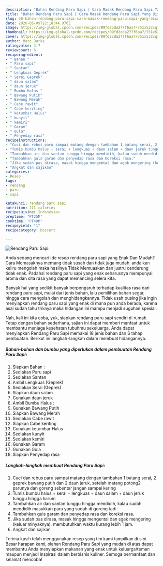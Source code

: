 ```yaml
---
description: "Bahan Rendang Paru Sapi | Cara Masak Rendang Paru Sapi Yang Bisa Manjain Lidah"
title: "Bahan Rendang Paru Sapi | Cara Masak Rendang Paru Sapi Yang Bisa Manjain Lidah"
slug: 68-bahan-rendang-paru-sapi-cara-masak-rendang-paru-sapi-yang-bisa-manjain-lidah
date: 2020-06-09T22:18:44.976Z
image: https://img-global.cpcdn.com/recipes/09fd2cda277f6aa7/751x532cq70/rendang-paru-sapi-foto-resep-utama.jpg
thumbnail: https://img-global.cpcdn.com/recipes/09fd2cda277f6aa7/751x532cq70/rendang-paru-sapi-foto-resep-utama.jpg
cover: https://img-global.cpcdn.com/recipes/09fd2cda277f6aa7/751x532cq70/rendang-paru-sapi-foto-resep-utama.jpg
author: Marc Burke
ratingvalue: 4.7
reviewcount: 6
recipeingredient:
- " Bahan "
- " Paru sapi"
- " Santan"
- " Lengkuas Geprek"
- " Serai Geprek"
- " daun salam"
- " daun jeruk"
- " Bumbu Halus "
- " Bawang Putih"
- " Bawang Merah"
- " Cabe rawit"
- " Cabe keriting"
- " ketumbar Halus"
- " kunyit"
- " kemiri"
- " Garam"
- " Gula"
- " Penyedap rasa"
recipeinstructions:
- "Cuci dan rebus paru sampai matang dengan tambahan 1 batang serai, 2 geprek bawang putih dan 2 daun jeruk, setelah matang potong2 parunya dan goreng sebentar jangan sampai kering"
- "Tumis bumbu halus + serai + lengkuas + daun salam + daun jeruk tunggu hingga harum"
- "Tambahkan air dan santan tunggu hingga mendidih, kalau sudah mendidih masukkan paru yang sudah di goreng tadi"
- "Tambahkan gula garam dan penyedap rasa dan koreksi rasa."
- "Jika sudah pas dirasa, masak hingga mengental dan agak mengering (keluar minyaknya), membutuhkan waktu kurang lebih 1 jam."
- "Angkat dan sajikan"
categories:
- Resep
tags:
- rendang
- paru
- sapi

katakunci: rendang paru sapi 
nutrition: 271 calories
recipecuisine: Indonesian
preptime: "PT25M"
cooktime: "PT49M"
recipeyield: "1"
recipecategory: Dessert

---
```



![Rendang Paru Sapi](https://img-global.cpcdn.com/recipes/09fd2cda277f6aa7/751x532cq70/rendang-paru-sapi-foto-resep-utama.jpg)

Anda sedang mencari ide resep rendang paru sapi yang Enak Dan Mudah? Cara Memasaknya memang tidak susah dan tidak juga mudah. andaikan keliru mengolah maka hasilnya Tidak Memuaskan dan justru cenderung tidak enak. Padahal rendang paru sapi yang enak seharusnya mempunyai aroma dan cita rasa yang dapat memancing selera kita.

Banyak hal yang sedikit banyak berpengaruh terhadap kualitas rasa dari rendang paru sapi, mulai dari jenis bahan, lalu pemilihan bahan segar, hingga cara mengolah dan menghidangkannya. Tidak usah pusing jika ingin menyiapkan rendang paru sapi yang enak di mana pun anda berada, karena asal sudah tahu triknya maka hidangan ini mampu menjadi suguhan spesial.




Nah, kali ini kita coba, yuk, siapkan rendang paru sapi sendiri di rumah. Tetap dengan bahan sederhana, sajian ini dapat memberi manfaat untuk membantu menjaga kesehatan tubuhmu sekeluarga. Anda dapat menyiapkan Rendang Paru Sapi memakai 18 jenis bahan dan 6 tahap pembuatan. Berikut ini langkah-langkah dalam membuat hidangannya.

<!--inarticleads1-->

##### Bahan-bahan dan bumbu yang diperlukan dalam pembuatan Rendang Paru Sapi:

1. Siapkan  Bahan :
1. Sediakan  Paru sapi
1. Sediakan  Santan
1. Ambil  Lengkuas (Geprek)
1. Sediakan  Serai (Geprek)
1. Siapkan  daun salam
1. Gunakan  daun jeruk
1. Ambil  Bumbu Halus :
1. Gunakan  Bawang Putih
1. Siapkan  Bawang Merah
1. Sediakan  Cabe rawit
1. Siapkan  Cabe keriting
1. Gunakan  ketumbar Halus
1. Sediakan  kunyit
1. Sediakan  kemiri
1. Gunakan  Garam
1. Gunakan  Gula
1. Siapkan  Penyedap rasa




<!--inarticleads2-->

##### Langkah-langkah membuat Rendang Paru Sapi:

1. Cuci dan rebus paru sampai matang dengan tambahan 1 batang serai, 2 geprek bawang putih dan 2 daun jeruk, setelah matang potong2 parunya dan goreng sebentar jangan sampai kering
1. Tumis bumbu halus + serai + lengkuas + daun salam + daun jeruk tunggu hingga harum
1. Tambahkan air dan santan tunggu hingga mendidih, kalau sudah mendidih masukkan paru yang sudah di goreng tadi
1. Tambahkan gula garam dan penyedap rasa dan koreksi rasa.
1. Jika sudah pas dirasa, masak hingga mengental dan agak mengering (keluar minyaknya), membutuhkan waktu kurang lebih 1 jam.
1. Angkat dan sajikan




Terima kasih telah menggunakan resep yang tim kami tampilkan di sini. Besar harapan kami, olahan Rendang Paru Sapi yang mudah di atas dapat membantu Anda menyiapkan makanan yang enak untuk keluarga/teman maupun menjadi inspirasi dalam berbisnis kuliner. Semoga bermanfaat dan selamat mencoba!
